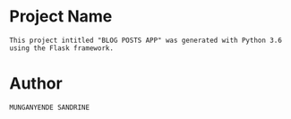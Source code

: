 # Project Name
`
This project intitled "BLOG POSTS APP" was generated with Python 3.6 using the Flask framework.
`
# Author

`
MUNGANYENDE SANDRINE
`
